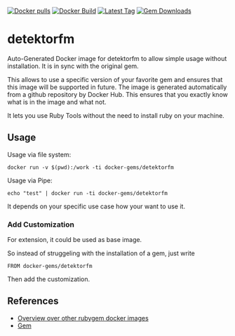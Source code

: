 [![Docker pulls](https://img.shields.io/docker/pulls/rubygem/detektorfm.svg)](https://hub.docker.com/r/rubygem/detektorfm/)
[![Docker Build](https://img.shields.io/docker/automated/rubygem/detektorfm.svg)](https://hub.docker.com/r/rubygem/detektorfm/)
[![Latest Tag](https://img.shields.io/github/tag/docker-rubygem/detektorfm.svg)](https://hub.docker.com/r/rubygem/detektorfm/)
[![Gem Downloads](https://img.shields.io/gem/dt/detektorfm.svg)](https://rubygems.org/gems/detektorfm/)
# detektorfm

Auto-Generated Docker image for detektorfm to allow simple usage without installation.
It is in sync with the original gem.

This allows to use a specific version of your favorite gem and ensures that this image will be supported in future.
The image is generated automatically from a github repository by Docker Hub.
This ensures that you exactly know what is in the image and what not.

It lets you use Ruby Tools without the need to install ruby on your machine.

## Usage

Usage via file system:

`docker run -v $(pwd):/work -ti docker-gems/detektorfm`

Usage via Pipe:

`echo "test" | docker run -ti docker-gems/detektorfm`

It depends on your specific use case how your want to use it.

### Add Customization

For extension, it could be used as base image.

So instead of struggeling with the installation of a gem, just write

`FROM docker-gems/detektorfm`

Then add the customization.

## References

 - [Overview over other rubygem docker images](https://github.com/thinkbot/docker-rubygem)
 - [Gem](https://rubygems.org/gems/detektorfm/)
